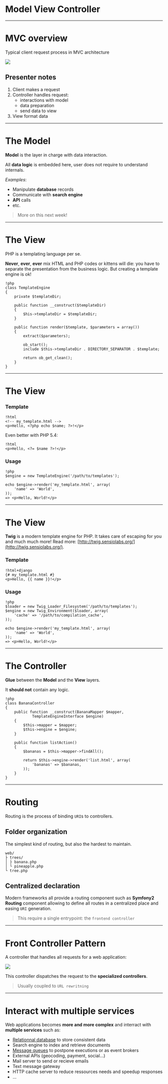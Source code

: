 # Model View Controller
---

# MVC overview

Typical client request process in MVC architecture

![](./src/images/MVC.png)

## Presenter notes

1. Client makes a request
1. Controller handles request:
    * interactions with model
    * data preparation
    * send data to view
1. View format data

---

# The Model

**Model** is the layer in charge with data interaction.

All **data logic** is embedded here, user does not require to understand internals.

_Examples_:

* Manipulate **database** records
* Communicate with **search engine**
* **API** calls
* etc.

> More on this next week!

---

# The View

PHP is a templating language per se.

**Never**, **ever**, **ever** mix HTML and PHP codes or kittens
will die: you have to separate the presentation from the business logic.
But creating a template engine is ok!

    !php
    class TemplateEngine
    {
        private $templateDir;

        public function __construct($templateDir)
        {
            $his->templateDir = $templateDir;
        }

        public function render($template, $parameters = array())
        {
            extract($parameters);

            ob_start();
            include $this->templateDir . DIRECTORY_SEPARATOR . $template;

            return ob_get_clean();
        }
    }

---

# The View

### Template

    !html
    <!-- my_template.html -->
    <p>Hello, <?php echo $name; ?>!</p>

Even better with PHP 5.4:

    !html
    <p>Hello, <?= $name ?>!</p>


### Usage

    !php
    $engine = new TemplateEngine('/path/to/templates');

    echo $engine->render('my_template.html', array(
        'name' => 'World',
    ));
    => <p>Hello, World!</p>

---

# The View

**Twig** is a modern template engine for PHP. It takes care of escaping for
you and much much more! Read more:
[http://twig.sensiolabs.org/](http://twig.sensiolabs.org/).

### Template

    !html+django
    {# my_template.html #}
    <p>Hello, {{ name }}!</p>


### Usage

    !php
    $loader = new Twig_Loader_Filesystem('/path/to/templates');
    $engine = new Twig_Environment($loader, array(
        'cache' => '/path/to/compilation_cache',
    ));

    echo $engine->render('my_template.html', array(
        'name' => 'World',
    ));
    => <p>Hello, World!</p>

---

# The Controller

**Glue** between the **Model** and the **View** layers.

It **should not** contain any logic.

    !php
    class BananaController
    {
        public function __construct(BananaMapper $mapper,
                TemplateEngineInterface $engine)
        {
            $this->mapper = $mapper;
            $this->engine = $engine;
        }

        public function listAction()
        {
            $bananas = $this->mapper->findAll();

            return $this->engine->render('list.html', array(
                'bananas' => $bananas,
            ));
        }
    }

---

# Routing

Routing is the process of binding `URI`s to controllers.

## Folder organization

The simplest kind of routing, but also the hardest to maintain.

    web/
    ├ trees/
    │ ├ banana.php
    │ └ pineapple.php
    └ tree.php

## Centralized declaration

Modern frameworks all provide a routing component such as **Symfony2 Routing**
component allowing to define all routes in a centralized place and easing
`URI` generation.

> This require a single entrypoint: the `frontend controller`

---

# Front Controller Pattern

A controller that handles all requests for a web application:

![](http://martinfowler.com/eaaCatalog/frontController-sketch.gif)

This controller dispatches the request to the **specialized controllers**.

> Usually coupled to `URL rewritning`

---

# Interact with multiple services

Web applications becomes **more and more complex** and interract with
**multiple services** such as:

* [Relationnal database](http://en.wikipedia.org/wiki/Relational_database) to store consistent data
* Search engine to index and retrieve documents
* [Message queues](http://en.wikipedia.org/wiki/Message_queue) to postpone executions or as event brokers
* External APIs (geocoding, payment, social...)
* Mail server to send or recieve emails
* Text message gateway
* HTTP cache server to reduce ressources needs and speedup responses
* ...


